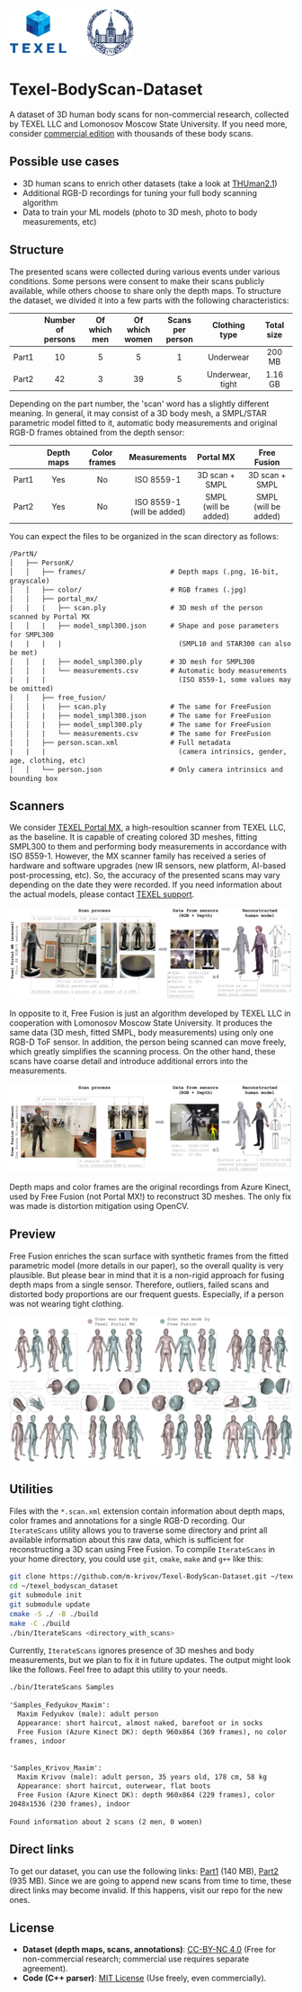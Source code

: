 ![LOGO](/images/banner.png)

# Texel-BodyScan-Dataset
A dataset of 3D human body scans for non-commercial research, collected by TEXEL LLC and Lomonosov Moscow State University.
If you need more, consider [commercial edition](https://texel.graphics/texel-3d-body-model-dataset/)
with thousands of these body scans.

## Possible use cases

* 3D human scans to enrich other datasets (take a look at [THUman2.1](https://github.com/ytrock/THuman2.0-Dataset))
* Additional RGB-D recordings for tuning your full body scanning algorithm
* Data to train your ML models (photo to 3D mesh, photo to body measurements, etc)

## Structure

The presented scans were collected during various events under various conditions. Some persons were consent to make their
scans publicly available, while others choose to share only the depth maps. To structure the dataset, we divided it into a
few parts with the following characteristics:

|       | Number <br>of persons | Of which <br>men | Of which <br>women | Scans <br>per person   | Clothing type          | Total size |
| ----- | :-------------------: | :--------------: | :----------------: | :--------------------: | :--------------------: | :--------: |
| Part1 | 10                    | 5                | 5                  | 1                      | Underwear              | 200 MB     |
| Part2 | 42                    | 3                | 39                 | 5                      | Underwear, <br/>tight  | 1.16 GB    |

Depending on the part number, the 'scan' word has a slightly different meaning. In general, it may consist of a 3D body
mesh, a SMPL/STAR parametric model fitted to it, automatic body measurements and original RGB-D frames obtained from the
depth sensor:

|       | Depth maps | Color frames | Measurements                   | Portal MX                | Free Fusion              |
| ----- | :--------: | :----------: | :----------------------------: | :----------------------: | :----------------------: |
| Part1 | Yes        | No           | ISO 8559-1                     | 3D scan + SMPL           | 3D scan + SMPL           |
| Part2 | Yes        | No           | ISO 8559-1 <br>(will be added) | SMPL <br>(will be added) | SMPL <br>(will be added) |

You can expect the files to be organized in the scan directory as follows:
```
/PartN/
│   ├── PersonK/
│   │   ├── frames/                     # Depth maps (.png, 16-bit, grayscale) 
│   │   ├── color/                      # RGB frames (.jpg)
│   │   ├── portal_mx/
│   │   |   ├── scan.ply                # 3D mesh of the person scanned by Portal MX
│   │   |   ├── model_smpl300.json      # Shape and pose parameters for SMPL300
|   |   |   |                             (SMPL10 and STAR300 can also be met)
│   │   |   ├── model_smpl300.ply       # 3D mesh for SMPL300
│   │   |   └── measurements.csv        # Automatic body measurements
|   |   |                                 (ISO 8559-1, some values may be omitted)
│   │   ├── free_fusion/
│   │   |   ├── scan.ply                # The same for FreeFusion
│   │   |   ├── model_smpl300.json      # The same for FreeFusion
│   │   |   ├── model_smpl300.ply       # The same for FreeFusion
│   │   |   └── measurements.csv        # The same for FreeFusion
│   │   ├── person.scan.xml             # Full metadata
|   |   |                                 (camera intrinsics, gender, age, clothing, etc)
│   │   └── person.json                 # Only camera intrinsics and bounding box
```

## Scanners

We consider [TEXEL Portal MX](https://texel.graphics/3d-scanners/portal-mx/), a high-resoultion scanner from TEXEL LLC,
as the baseline. It is capable of creating colored 3D meshes, fitting SMPL300 to them and performing body measurements
in accordance with ISO 8559-1. However, the MX scanner family has received a series of hardware and software upgrades
(new IR sensors, new platform, AI-based post-processing, etc). So, the accuracy of the presented scans may vary depending
on the date they were recorded. If you need information about the actual models, please contact [TEXEL support](https://texel.graphics/contacts/).

![Portal MX](/images/portal_mx.png)

In opposite to it, Free Fusion is just an algorithm developed by TEXEL LLC in cooperation with Lomonosov Moscow State
University. It produces the same data (3D mesh, fitted SMPL, body measurements) using only one RGB-D ToF sensor. In
addition, the person being scanned can move freely, which greatly simplifies the scanning process. On the other hand,
these scans have coarse detail and introduce additional errors into the measurements.

![Free Fusion](/images/free_fusion.png)

Depth maps and color frames are the original recordings from Azure Kinect, used by Free Fusion (not Portal MX!) to
reconstruct 3D meshes. The only fix was made is distortion mitigation using OpenCV.

## Preview

Free Fusion enriches the scan surface with synthetic frames from the fitted parametric model (more details in our paper),
so the overall quality is very plausible. But please bear in mind that it is a non-rigid approach for fusing depth maps from
a single sensor. Therefore, outliers, failed scans and distorted body proportions are our frequent guests. Especially, if a
person was not wearing tight clothing.

![Scan preview](/images/preview.png)

## Utilities

Files with the `*.scan.xml` extension contain information about depth maps, color frames and annotations for a single RGB-D
recording. Our `IterateScans` utility allows you to traverse some directory and print all available information about this
raw data, which is sufficient for reconstructing a 3D scan using Free Fusion. To compile `IterateScans` in your home directory,
you could use `git`, `cmake`, `make` and `g++` like this:

```bash
git clone https://github.com/m-krivov/Texel-BodyScan-Dataset.git ~/texel_bodyscan_dataset
cd ~/texel_bodyscan_dataset
git submodule init
git submodule update
cmake -S ./ -B ./build
make -C ./build
./bin/IterateScans <directory_with_scans>
```

Currently, `IterateScans` ignores presence of 3D meshes and body measurements, but we plan to fix it in future updates. The
output might look like the follows. Feel free to adapt this utility to your needs.

```
./bin/IterateScans Samples

'Samples_Fedyukov_Maxim':
  Maxim Fedyukov (male): adult person
  Appearance: short haircut, almost naked, barefoot or in socks
  Free Fusion (Azure Kinect DK): depth 960x864 (369 frames), no color frames, indoor


'Samples_Krivov_Maxim':
  Maxim Krivov (male): adult person, 35 years old, 178 cm, 58 kg
  Appearance: short haircut, outerwear, flat boots
  Free Fusion (Azure Kinect DK): depth 960x864 (229 frames), color 2048x1536 (230 frames), indoor

Found information about 2 scans (2 men, 0 women)
```

## Direct links
To get our dataset, you can use the following links: [Part1](https://disk.yandex.ru/d/5R57d5509rP7jQ) (140 MB),
[Part2](https://disk.yandex.ru/d/aXTJ1eoJYbJngA) (935 MB). Since we are going to append new scans from time to time,
these direct links may become invalid. If this happens, visit our repo for the new ones.

## License
- **Dataset (depth maps, scans, annotations)**: [CC-BY-NC 4.0](LICENSE-DATA)
  (Free for non-commercial research; commercial use requires separate agreement).
- **Code (C++ parser)**: [MIT License](LICENSE-CODE)
  (Use freely, even commercially).
